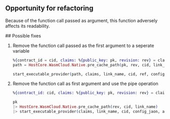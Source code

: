 ## Opportunity for refactoring

Because of the function call passed as argument, this function adversely affects its readability.

## Possible fixes

1. Remove the function call passed as the first argument to a seperate variable

   ```elixir
   %{contract_id = cid, claims: %{public_key: pk, revision: rev} = claims} = par
   path = HostCore.WasmCloud.Native.pre_cache_path(pk, rev, cid, link_name)

   start_executable_provider(path, claims, link_name, cid, ref, config_json, annotations)

   ```

2. Remove the function call as first argument and use the pipe operation

   ```elixir
   %{contract_id: cid, claims: %{public_key: pk, revision: rev} = claims} = par

   pk
   |> HostCore.WasmCloud.Native.pre_cache_path(rev, cid, link_name)
   |> start_executable_provider(claims, link_name, cid, config_jaon, annotations)

   ```
